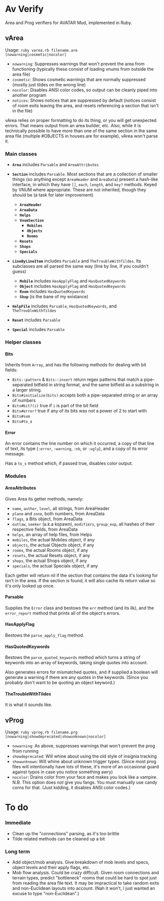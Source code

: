 # Av Verify

Area and Prog verifiers for AVATAR Mud, implemented in Ruby.

## vArea

Usage: <code>ruby varea.rb filename.are [nowarning|cosmetic|nocolor]</code>

* <code>nowarning</code>: Suppresses warnings that won't prevent the area from functioning (typically these consist of loading vnums from outside the area file)
* <code>cosmetic</code>: Shows cosmetic warnings that are normally suppressed (mostly just tildes on the wrong line)
* <code>nocolor</code>: Disables ANSI color codes, so output can be cleanly piped into another program
* <code>notices</code>: Shows notices that are suppressed by default (notices consist of room exits leaving the area, and resets referencing a section that isn't in the file)

vArea relies on proper formatting to do its thing, or you will get unexpected errors. That means output from an area builder, etc. Also, while it is technically possible to have more than one of the same section in the same area file (multiple #OBJECTS in houses.are for example), vArea won't parse it.

### Main classes

* <code>**Area**</code> includes <code>Parsable</code> and <code>AreaAttributes</code>

* <code>**Section**</code> includes <code>Parsable</code>. Most sections that are a collection of smaller things (so anything except <code>AreaHeader</code> and <code>AreaData</code>) present a hash-like interface, in which they have <code>[]</code>, <code>each</code>, <code>length</code>, and <code>key?</code> methods. Keyed by VNUM where appropriate. These are not inherited, though they should be (a task for later improvement)
  * <code>**AreaHeader**</code>
  * <code>**AreaData**</code>
  * <code>**Helps**</code>
  * <code>**VnumSection**</code>
    * <code>**Mobiles**</code>
    * <code>**Objects**</code>
    * <code>**Rooms**</code>
  * <code>**Resets**</code>
  * <code>**Shops**</code>
  * <code>**Specials**</code>

* <code>**LineByLineItem**</code> includes <code>Parsable</code> and <code>TheTroubleWithTildes</code>. Its subclasses are all parsed the same way (line by line, if you couldn't guess)
  * <code>**Mobile**</code> includes <code>HasApplyFlag</code> and <code>HasQuotedKeywords</code>
  * <code>**Object**</code> includes <code>HasApplyFlag</code> and <code>HasQuotedKeywords</code>
  * <code>**Room**</code> includes <code>HasQuotedKeywords</code>
  * <code>**Shop**</code> (is the bane of my existance)

* <code>**HelpFile**</code> includes <code>Parsable</code>, <code>HasQuotedKeywords</code>, and <code>TheTroubleWithTildes</code>
* <code>**Reset**</code> includes <code>Parsable</code>
* <code>**Special**</code> includes <code>Parsable</code>

### Helper classes

#### Bits
Inherits from <code>Array</code>, and has the following methods for dealing with bit fields:

* <code>Bits::pattern</code> & <code>Bits::insert</code> return regex patterns that match a pipe-separated bitfield in string format, and the same bitfield as a substring in a larger string.
* <code>Bits#initialize(bits)</code> accepts both a pipe-separated string or an array of numbers
* <code>Bits#bit?(i)</code> true if <code>i</code> is part of the bit field
* <code>Bits#error?</code> true if any of its bits was not a power of 2 to start with
* <code>Bits#sum</code>
* <code>Bits#to_a</code>

#### Error
An error contains the line number on which it occurred, a copy of that line of text, its type (<code>:error</code>, <code>:warning</code>, <code>:nb</code>, or <code>:ugly</code>), and a copy of its error message.

Has a <code>to_s</code> method which, if passed true, disables color output.

### Modules

#### AreaAttributes
Gives Area its getter methods, namely:

* <code>name</code>, <code>author</code>, <code>level</code>, all strings, from AreaHeader
* <code>plane</code> and <code>zone</code>, both numbers, from AreaData
* <code>flags</code>, a Bits object, from AreaData
* <code>outlaw</code>, <code>seeker</code> (a.k.a kspawn), <code>modifiers</code>, <code>group_exp</code>, all hashes of their respective fields, from AreaData
* <code>helps</code>, an array of help files, from Helps
* <code>mobiles</code>, the actual Mobiles object, if any
* <code>objects</code>, the actual Objects object, if any
* <code>rooms</code>, the actual Rooms object, if any
* <code>resets</code>, the actual Resets object, if any
* <code>shops</code>, the actual Shops object, if any
* <code>specials</code>, the actual Specials object, if any

Each getter will return nil if the section that contains the data it's looking for isn't in the area. If the section is found, it will also cache its return value so it's only looked up once.

#### Parsable
Supplies the <code>Error</code> class and bestows the <code>err</code> method (and its ilk), and the <code>error_report</code> method that prints all of the object's errors.

#### HasApplyFlag
Bestows the <code>parse_apply_flag</code> method.

#### HasQuotedKeywords
Bestows the <code>parse_quoted_keywords</code> method which turns a string of keywords into an array of keywords, taking single quotes into account.

Also generates errors for mismatched quotes, and if supplied a boolean will generate a warning if there are any quotes in the keywords. (Since you probably don't want to be quoting an object keyword.)

#### TheTroubleWithTildes
It is what it sounds like.


## vProg

Usage: <code>ruby vprog.rb filename.prg [nowarning|showdeprecated|showunknown|nocolor]</code>

* <code>nowarning</code>: As above, suppresses warnings that won't prevent the prog from running
* <code>showdeprecated</code>: Will whine about using the old style of insignia tracking
* <code>showunknown</code>: Will whine about unknown trigger types. (Since most prog files will intentionally have lots of these, it's more of an occasional guard against typos in case you notice something awry)
* <code>nocolor</code>: Drains color from your face and makes you look like a vampire. N.B. This option does _not_ give you fangs. You must manually use candy corns for that. (Just kidding, it disables ANSI color codes.)

# To do

### Immediate

* Clean up the "connections" parsing, as it's too brittle
* Tilde related methods can be cleaned up a bit

### Long term

* Add object/mob analysis. Give breakdown of mob levels and specs, object levels and their apply flags, etc.
* Mob flow analysis. Could be crazy difficult. Given room connections and terrain types, predict "bottleneck" rooms that could be hard to spot just from reading the area file text. It may be impractical to take random exits and non-Euclidean layouts into account. (Nah it won't, I just wanted an excuse to type "non-Euclidean".)
